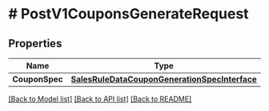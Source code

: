 # # PostV1CouponsGenerateRequest


## Properties 


Name | Type | Description | Notes
------------ | ------------- | ------------- | -------------
**CouponSpec**| [**SalesRuleDataCouponGenerationSpecInterface**](SalesRuleDataCouponGenerationSpecInterface.md) |   |


[[Back to Model list]](../../README.md#models) [[Back to API list]](../../README.md#endpoints) [[Back to README]](../../README.md)

